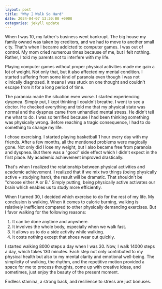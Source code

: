 ```yaml
---
layout: post
title: "Why I Walk So Hard"
date: 2024-04-07 13:30:00 +0900
categories: jekyll update
---
```

When I was 10, my father's business went bankrupt. The big house my family owned was taken by creditors, and we had to move to another small city. That's when I became addicted to computer games. I was out of control. My mom cried numerous times because of me, but I felt nothing. Rather, I told my parents not to interfere with my life.

Playing computer games without proper physical activities made me gain a lot of weight. Not only that, but it also affected my mental condition. I started suffering from some kind of paranoia even though I was not clinically diagnosed. It means I was stuck on one thought and couldn't escape from it for a long period of time.

The paranoia made the situation even worse. I started experiencing dyspnea. Simply put, I kept thinking I couldn't breathe. I went to see a doctor. He checked everything and told me that my physical state was normal and the dyspnea came from unhandled mental stress. He didn't tell me what to do. I was so terrified because I had been thinking something was physically wrong. Before reaching a tragic consequence, I had to do something to change my life.

I chose exercising. I started playing basketball 1 hour every day with my friends. After a few months, all the mentioned problems were magically gone. Not only did I lose my weight, but I also became free from paranoia and dyspnea. But there was a "good" side effect which I didn't expect in the first place. My academic achievement improved drastically.

That's when I realized the relationship between physical activities and academic achievement. I realized that if we mix two things (being physically active + studying hard), the result will be dramatic. That shouldn't be "choose either A or B." Simply putting, being physically active activates our brain which enables us to study more efficiently.

When I turned 30, I decided which exercise to do for the rest of my life. My conclusion is walking. When it comes to calorie burning, walking is relatively inefficient compared to other physically demanding exercises. But I favor walking for the following reasons:

1. It can be done anytime and anywhere.
2. It involves the whole body, especially when we walk fast.
3. It allows us to do a side activity while walking.
4. It costs nothing except that shoes wear out quickly.

I started walking 8000 steps a day when I was 30. Now, I walk 14000 steps a day, which takes 130 minutes. Each step not only contributed to my physical health but also to my mental clarity and emotional well-being. The simplicity of walking, the rhythm, and the repetitive motion provided a space for me to process thoughts, come up with creative ideas, and sometimes, just enjoy the beauty of the present moment.

Endless stamina, a strong back, and resilience to stress are just bonuses.
